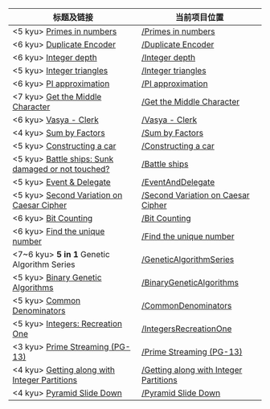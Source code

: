 |标题及链接|当前项目位置|
|---|---|
|<5 kyu> [Primes in numbers]|[/Primes in numbers]|
|<6 kyu> [Duplicate Encoder]|[/Duplicate Encoder]|
|<6 kyu> [Integer depth]|[/Integer depth]|
|<5 kyu> [Integer triangles]|[/Integer triangles]|
|<6 kyu> [PI approximation]|[/PI approximation]|
|<7 kyu> [Get the Middle Character]|[/Get the Middle Character]|
|<6 kyu> [Vasya - Clerk]|[/Vasya - Clerk]|
|<4 kyu> [Sum by Factors]|[/Sum by Factors]|
|<5 kyu> [Constructing a car]|[/Constructing a car]|
|<5 kyu> [Battle ships: Sunk damaged or not touched?]|[/Battle ships]|
|<5 kyu> [Event & Delegate]|[/EventAndDelegate]|
|<5 kyu> [Second Variation on Caesar Cipher]|[/Second Variation on Caesar Cipher]|
|<6 kyu> [Bit Counting]|[/Bit Counting]|
|<6 kyu> [Find the unique number]|[/Find the unique number]|
|<7~6 kyu> **5 in 1** Genetic Algorithm Series|[/GeneticAlgorithmSeries]|
|<5 kyu> [Binary Genetic Algorithms]|[/BinaryGeneticAlgorithms]|
|<5 kyu> [Common Denominators]|[/CommonDenominators]|
|<5 kyu> [Integers: Recreation One]|[/IntegersRecreationOne]|
|<3 kyu> [Prime Streaming (PG-13)]|[/Prime Streaming (PG-13)]|
|<4 kyu> [Getting along with Integer Partitions]|[/Getting along with Integer Partitions]|
|<4 kyu> [Pyramid Slide Down]|[/Pyramid Slide Down]|


[Primes in numbers]: https://www.codewars.com/kata/54d512e62a5e54c96200019e
[/Primes in numbers]: Primes%20in%20numbers
[Duplicate Encoder]: https://www.codewars.com/kata/54b42f9314d9229fd6000d9c
[/Duplicate Encoder]: Duplicate%20Encoder
[Integer depth]: https://www.codewars.com/kata/59b401e24f98a813f9000026
[/Integer depth]: Integer%20depth
[Integer triangles]: https://www.codewars.com/kata/integer-triangles
[/Integer triangles]: Integer%20triangles
[PI approximation]: https://www.codewars.com/kata/pi-approximation
[/PI approximation]: pi%20approximation
[Get the Middle Character]: https://www.codewars.com/kata/56747fd5cb988479af000028
[/Get the Middle Character]: Get%20the%20Middle%20Character
[Vasya - Clerk]: https://www.codewars.com/kata/555615a77ebc7c2c8a0000b8
[/Vasya - Clerk]: Vasya%20-%20Clerk
[Sum by Factors]: https://www.codewars.com/kata/sum-by-factors
[/Sum by Factors]: Sum%20by%20Factors
[Constructing a car]: https://www.codewars.com/kata/578b4f9b7c77f535fc00002f
[/Constructing a car]: Constructing%20a%20car
[Battle ships: Sunk damaged or not touched?]: https://www.codewars.com/kata/578b4f9b7c77f535fc00002f
[/Battle ships]: Battle%20ships
[Event & Delegate]: https://www.codewars.com/kata/5790bd38671cb57f7900012f
[/EventAndDelegate]: EventAndDelegate
[Second Variation on Caesar Cipher]: https://www.codewars.com/kata/second-variation-on-caesar-cipher
[/Second Variation on Caesar Cipher]: Caesar%20Cipher
[Bit Counting]: https://www.codewars.com/kata/bit-counting
[/Bit Counting]: Bit%20Counting
[Find the unique number]: https://www.codewars.com/kata/585d7d5adb20cf33cb000235
[/Find the unique number]: Find%20the%20unique%20number
[/GeneticAlgorithmSeries]: GeneticAlgorithmSeries
[Binary Genetic Algorithms]: https://www.codewars.com/kata/binary-genetic-algorithms
[/BinaryGeneticAlgorithms]: BinaryGeneticAlgorithms
[Common Denominators]: https://www.codewars.com/kata/54d7660d2daf68c619000d95
[/CommonDenominators]: CommonDenominators
[Integers: Recreation One]: https://www.codewars.com/kata/integers-recreation-one
[/IntegersRecreationOne]:IntegersRecreationOne
[Prime Streaming (PG-13)]: https://www.codewars.com/kata/5519a584a73e70fa570005f5
[/Prime Streaming (PG-13)]:Prime%20Streaming%20(PG-13)
[Getting along with Integer Partitions]: https://www.codewars.com/kata/55cf3b567fc0e02b0b00000b
[/Getting along with Integer Partitions]:Getting%20along%20with%20Integer%20Partitions
[Pyramid Slide Down]: https://www.codewars.com/kata/551f23362ff852e2ab000037
[/Pyramid Slide Down]: Pyramid%20Slide%20Down
